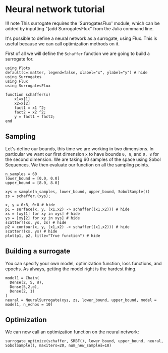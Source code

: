 # Neural network tutorial
!!! note
    This surrogate requires the 'SurrogatesFlux' module, which can be added by inputting "]add SurrogatesFlux" from the Julia command line. 

It's possible to define a neural network as a surrogate, using Flux.
This is useful because we can call optimization methods on it.

First of all we will define the `Schaffer` function we are going to build a surrogate for.

```@example Neural_surrogate
using Plots
default(c=:matter, legend=false, xlabel="x", ylabel="y") # hide
using Surrogates
using Flux
using SurrogatesFlux

function schaffer(x)
    x1=x[1]
    x2=x[2]
    fact1 = x1 ^2;
    fact2 = x2 ^2;
    y = fact1 + fact2;
end
```


## Sampling

Let's define our bounds, this time we are working in two dimensions. In particular we want our first dimension `x` to have bounds `0, 8`, and `0, 8` for the second dimension. We are taking 60 samples of the space using Sobol Sequences. We then evaluate our function on all the sampling points.

```@example Neural_surrogate
n_samples = 60
lower_bound = [0.0, 0.0]
upper_bound = [8.0, 8.0]

xys = sample(n_samples, lower_bound, upper_bound, SobolSample())
zs = schaffer.(xys);
```

```@example Neural_surrogate
x, y = 0:8, 0:8 # hide
p1 = surface(x, y, (x1,x2) -> schaffer((x1,x2))) # hide
xs = [xy[1] for xy in xys] # hide
ys = [xy[2] for xy in xys] # hide
scatter!(xs, ys, zs) # hide
p2 = contour(x, y, (x1,x2) -> schaffer((x1,x2))) # hide
scatter!(xs, ys) # hide
plot(p1, p2, title="True function") # hide
```


## Building a surrogate
You can specify your own model, optimization function, loss functions, and epochs.
As always, getting the model right is the hardest thing.

```@example Neural_surrogate
model1 = Chain(
  Dense(2, 5, σ),
  Dense(5,2,σ),
  Dense(2, 1)
)
neural = NeuralSurrogate(xys, zs, lower_bound, upper_bound, model = model1, n_echos = 10)
```

## Optimization
We can now call an optimization function on the neural network:
```@example Neural_surrogate
surrogate_optimize(schaffer, SRBF(), lower_bound, upper_bound, neural, SobolSample(), maxiters=20, num_new_samples=10)
```
